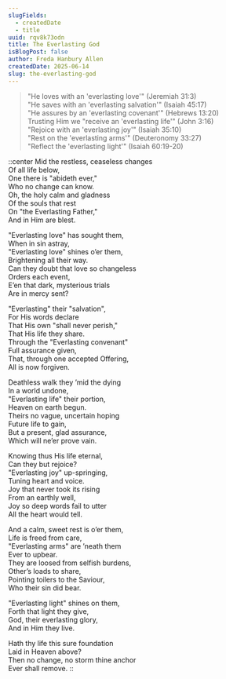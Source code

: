 ```yaml
---
slugFields:
  - createdDate
  - title
uuid: rqv8k73odn
title: The Everlasting God
isBlogPost: false
author: Freda Hanbury Allen
createdDate: 2025-06-14
slug: the-everlasting-god
---
```

> "He loves with an 'everlasting love'" (Jeremiah 31:3)\
> "He saves with an 'everlasting salvation'" (Isaiah 45:17)\
> "He assures by an 'everlasting covenant'" (Hebrews 13:20)\
> Trusting Him we "receive an 'everlasting life'" (John 3:16)\
> "Rejoice with an 'everlasting joy'" (Isaiah 35:10)\
> "Rest on the 'everlasting arms'" (Deuteronomy 33:27)\
> "Reflect the 'everlasting light'" (Isaiah 60:19-20)

::center
Mid the restless, ceaseless changes\
  Of all life below,\
One there is "abideth ever,"\
  Who no change can know.\
Oh, the holy calm and gladness\
  Of the souls that rest\
On "the Everlasting Father,"\
  And in Him are blest.

"Everlasting love" has sought them,\
  When in sin astray,\
"Everlasting love" shines o’er them,\
  Brightening all their way.\
Can they doubt that love so changeless\
  Orders each event,\
E’en that dark, mysterious trials\
  Are in mercy sent?

"Everlasting" their "salvation",\
  For His words declare\
That His own "shall never perish,"\
  That His life they share.\
Through the "Everlasting convenant"\
  Full assurance given,\
That, through one accepted Offering,\
  All is now forgiven.

Deathless walk they ’mid the dying\
  In a world undone,\
"Everlasting life" their portion,\
  Heaven on earth begun.\
Theirs no vague, uncertain hoping\
  Future life to gain,\
But a present, glad assurance,\
  Which will ne’er prove vain.

Knowing thus His life eternal,\
  Can they but rejoice?\
"Everlasting joy" up-springing,\
  Tuning heart and voice.\
Joy that never took its rising\
  From an earthly well,\
Joy so deep words fail to utter\
  All the heart would tell.

And a calm, sweet rest is o’er them,\
  Life is freed from care,\
"Everlasting arms" are ’neath them\
  Ever to upbear.\
They are loosed from selfish burdens,\
  Other’s loads to share,\
Pointing toilers to the Saviour,\
  Who their sin did bear.

"Everlasting light" shines on them,\
  Forth that light they give,\
God, their everlasting glory,\
  And in Him they live.

Hath thy life this sure foundation\
  Laid in Heaven above?\
Then no change, no storm thine anchor\
  Ever shall remove.
::
